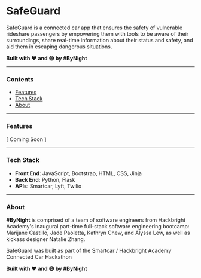 # SafeGuard

SafeGuard is a connected car app that ensures the safety of vulnerable rideshare passengers by empowering them with tools to be aware of their surroundings, share real-time information about their status and safety, and aid them in escaping dangerous situations.

**Built with ❤ ️and 😅 by #ByNight**
****
### Contents
- [Features](#features)
- [Tech Stack](#tech-stack)
- [About](#about)


****
### Features
[ Coming Soon ]

****
### Tech Stack
- **Front End**: JavaScript, Bootstrap, HTML, CSS, Jinja
- **Back End**: Python, Flask
- **APIs**: Smartcar, Lyft, Twilio

****
### About
**#ByNight** is comprised of a team of software engineers from Hackbright Academy's inaugural part-time full-stack software engineering bootcamp: Marijane Castillo, Jade Paoletta, Kathryn Chew, and Alyssa Lew, as well as kickass designer Natalie Zhang. 

SafeGuard was built as part of the Smartcar / Hackbright Academy Connected Car Hackathon

**Built with ❤ ️and 😅 by #ByNight**


